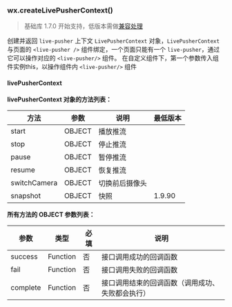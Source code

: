 <!-- https://mp.weixin.qq.com/debug/wxadoc/dev/api/api-live-pusher.html -->

### wx.createLivePusherContext()

> 基础库 1.7.0 开始支持，低版本需做[兼容处理](https://mp.weixin.qq.com/debug/wxadoc/dev/framework/compatibility.html)

创建并返回 `live-pusher` 上下文 `LivePusherContext` 对象，`LivePusherContext` 与页面的 `<live-pusher />` 组件绑定，一个页面只能有一个 `live-pusher`，通过它可以操作对应的 `<live-pusher/>` 组件。 在自定义组件下，第一个参数传入组件实例this，以操作组件内 `<live-pusher/>` 组件

#### livePusherContext

**livePusherContext 对象的方法列表：**

  方法           |  参数     |  说明      |  最低版本 
-----------------|-----------|------------|-----------
  start          |  OBJECT   |  播放推流  |           
  stop           |  OBJECT   |  停止推流  |           
  pause          |  OBJECT   |  暂停推流  |           
  resume         |  OBJECT   |  恢复推流  |           
  switchCamera   |  OBJECT   |切换前后摄像头|           
  snapshot       |  OBJECT   |  快照      |  1.9.90   

**所有方法的 OBJECT 参数列表：**

  参数       |  类型       |  必填 |  说明                       
-------------|-------------|-------|-----------------------------
  success    |  Function   |  否   |  接口调用成功的回调函数     
  fail       |  Function   |  否   |  接口调用失败的回调函数     
  complete   |  Function   |  否   |接口调用结束的回调函数（调用成功、失败都会执行）
